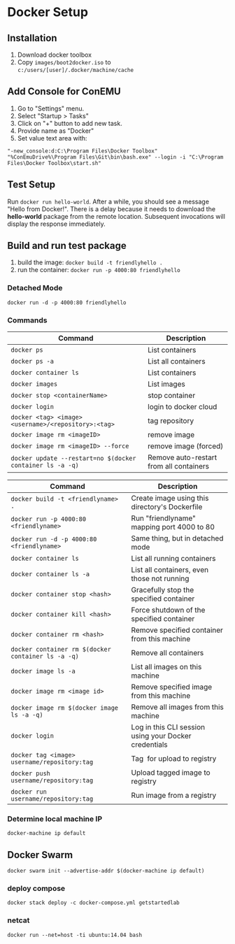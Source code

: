 # Docker Setup
## Installation
1. Download docker toolbox
2. Copy `images/boot2docker.iso` to `c:/users/[user]/.docker/machine/cache`

## Add Console for ConEMU
1. Go to "Settings" menu.
2. Select "Startup > Tasks"
3. Click on "+" button to add new task.
4. Provide name as "Docker"
5. Set value text area with:

```
"-new_console:d:C:\Program Files\Docker Toolbox" "%ConEmuDrive%\Program Files\Git\bin\bash.exe" --login -i "C:\Program Files\Docker Toolbox\start.sh"
```

## Test Setup
Run `docker run hello-world`.  After a while, you should see a message "Hello from Docker!".  There is a delay because it needs to download the **hello-world** package from the remote location.  Subsequent invocations will display the response immediately.

## Build and run test package
1. build the image: `docker build -t friendlyhello .`
2. run the container: `docker run -p 4000:80 friendlyhello`

### Detached Mode
`docker run -d -p 4000:80 friendlyhello`

### Commands
Command                                                   | Description                             
----------------------------------------------------------|-----------------------------------------
`docker ps`                                               | List containers                         
`docker ps -a`                                            | List all containers                     
`docker container ls`                                     | List containers                         
`docker images`                                           | List images                             
`docker stop <containerName>`                             | stop container                          
`docker login`                                            | login to docker cloud                   
`docker <tag> <image> <username>/<repository>:<tag>`      | tag repository                          
`docker image rm <imageID>`                               | remove image                            
`docker image rm <imageID> --force`                       | remove image (forced)                   
`docker update --restart=no $(docker container ls -a -q)` | Remove auto-restart from all containers

Command                                            | Description                                           
---------------------------------------------------|-------------------------------------------------------
`docker build -t <friendlyname> .`                 | Create image using this directory's Dockerfile        
`docker run -p 4000:80 <friendlyname>`             | Run "friendlyname" mapping port 4000 to 80            
`docker run -d -p 4000:80 <friendlyname>`          | Same thing, but in detached mode                      
`docker container ls`                              | List all running containers                           
`docker container ls -a`                           | List all containers, even those not running           
`docker container stop <hash>`                     | Gracefully stop the specified container               
`docker container kill <hash>`                     | Force shutdown of the specified container             
`docker container rm <hash>`                       | Remove specified container from this machine          
`docker container rm $(docker container ls -a -q)` | Remove all containers                                 
`docker image ls -a`                               | List all images on this machine                       
`docker image rm <image id>`                       | Remove specified image from this machine              
`docker image rm $(docker image ls -a -q)`         | Remove all images from this machine                   
`docker login`                                     | Log in this CLI session using your Docker credentials 
`docker tag <image> username/repository:tag`       | Tag <image> for upload to registry                    
`docker push username/repository:tag`              | Upload tagged image to registry                       
`docker run username/repository:tag`               | Run image from a registry                             

### Determine local machine IP
`docker-machine ip default`

## Docker Swarm
`docker swarm init --advertise-addr $(docker-machine ip default)`

### deploy compose
`docker stack deploy -c docker-compose.yml getstartedlab`

### netcat
`docker run --net=host -ti ubuntu:14.04 bash`
